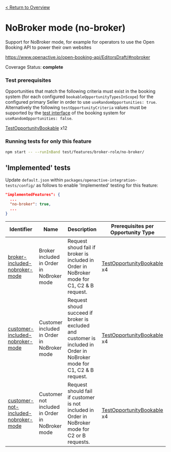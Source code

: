 [< Return to Overview](../../README.md)
# NoBroker mode (no-broker)

Support for NoBroker mode, for example for operators to use the Open Booking API to power their own websites


https://www.openactive.io/open-booking-api/EditorsDraft/#nobroker

Coverage Status: **complete**
### Test prerequisites
Opportunities that match the following criteria must exist in the booking system (for each configured `bookableOpportunityTypesInScope`) for the configured primary Seller in order to use `useRandomOpportunities: true`. Alternatively the following `testOpportunityCriteria` values must be supported by the [test interface](https://openactive.io/test-interface/) of the booking system for `useRandomOpportunities: false`.

[TestOpportunityBookable](https://openactive.io/test-interface#TestOpportunityBookable) x12


### Running tests for only this feature

```bash
npm start -- --runInBand test/features/broker-role/no-broker/
```



## 'Implemented' tests

Update `default.json` within `packages/openactive-integration-tests/config/` as follows to enable 'Implemented' testing for this feature:

```json
"implementedFeatures": {
  ...
  "no-broker": true,
  ...
}
```

| Identifier | Name | Description | Prerequisites per Opportunity Type |
|------------|------|-------------|---------------|
| [broker-included-nobroker-mode](./implemented/broker-included-nobroker-mode-test.js) | Broker included in Order in NoBroker mode | Request shoud fail if broker is included in Order in NoBroker mode for C1, C2 & B request. | [TestOpportunityBookable](https://openactive.io/test-interface#TestOpportunityBookable) x4 |
| [customer-included-nobroker-mode](./implemented/customer-included-nobroker-mode-test.js) | Customer included in Order in NoBroker mode | Request shoud succeed if broker is excluded and customer is included in Order in NoBroker mode for C1, C2 & B request. | [TestOpportunityBookable](https://openactive.io/test-interface#TestOpportunityBookable) x4 |
| [customer-not-included-nobroker-mode](./implemented/customer-not-included-nobroker-mode-test.js) | Customer not included in Order in NoBroker mode | Request should fail if customer is not included in Order in NoBroker mode for C2 or B requests. | [TestOpportunityBookable](https://openactive.io/test-interface#TestOpportunityBookable) x4 |


